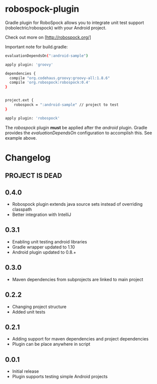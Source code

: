 robospock-plugin
================

Gradle plugin for RoboSpock allows you to integrate unit test support (robolectric/robospock) with your Android project.

Check out more on [http://robospock.org/]

Important note for build.gradle:

```sh
evaluationDependsOn(":android-sample")

apply plugin: 'groovy'

dependencies {
  compile "org.codehaus.groovy:groovy-all:1.8.6"
  compile 'org.robospock:robospock:0.4'
}


project.ext {
    robospock = ":android-sample" // project to test
}

apply plugin: 'robospock'
```

The *robospock* plugin **must** be applied after the *android* plugin. Gradle provides the *evaluationDependsOn* configuration to accomplish this.  See example above.


Changelog
=========

## PROJECT IS DEAD

## 0.4.0

* Robospock plugin extends java source sets instead of overriding classpath
* Better integration with IntelliJ

## 0.3.1

* Enabling unit testing android libraries
* Gradle wrapper updated to 1.10 
* Android plugin updated to 0.8.+

## 0.3.0

* Maven dependencies from subprojects are linked to main project

## 0.2.2

* Changing project structure
* Added unit tests

## 0.2.1

* Adding support for maven dependencies and project dependencies
* Plugin can be place anywhere in script

## 0.0.1

* Initial release
* Plugin supports testing simple Android projects
